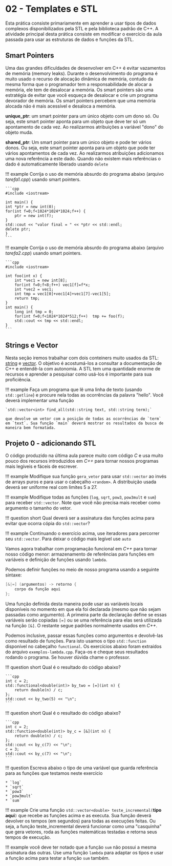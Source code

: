 # 02 - Templates e STL

Esta prática consiste primariamente em aprender a usar tipos de dados complexos 
disponibilizados pela STL e pela biblioteca padrão de C++. A atividade principal desta prática 
consiste em modificar o exercício da aula passada para usar as estruturas de dados e 
funções da STL. 

## Smart Pointers

Uma das grandes dificuldades de desenvolver em C++ é evitar vazamentos de memória (memory leaks). Durante o desenvolvimento do programa é muito usado o recurso de alocação dinâmica de memória, contudo da mesma forma que o programador tem a responsabilidade de alocar a memória, ele tem de desalocar a memória. Os smart pointers são uma estratégia de evitar que você esqueça de desalocar e crie um programa devorador de memória. Os smart pointers percebem que uma memória alocada não é mais acessível e desaloca a memória.


**unique_ptr**: um smart pointer para um único objeto com um dono só. Ou seja, este smart pointer aponta para um objeto que deve ter só um apontamento de cada vez. Ao realizarmos atribuições a variável "dono" do objeto muda. 

**shared_ptr**: Um smart pointer para um único objeto e pode ter vários donos. Ou seja, este smart pointer aponta para um objeto que pode ter vários apontamentos de cada vez. Ao realizarmos atribuições adicionamos uma nova referência a este dado. Quando não existem mais referências o dado é automaticamente liberado usando `delete`

!!! example
    Corrija o uso de memória absurdo do programa abaixo (arquivo *tarefa1.cpp*) usando smart pointers.

    ```cpp
    #include <iostream>

    int main() {
    int *ptr = new int(0);
    for(int f=0;f<1024*1024*1024;f++) {
        ptr = new int(f);
    }
    std::cout << "valor final = " << *ptr << std::endl;
    delete ptr;
    }
    ```

!!! example
    Corrija o uso de memória absurdo do programa abaixo (arquivo *tarefa2.cpp*) usando smart pointers.

    ```cpp
    #include <iostream>

    int foo(int x) {
        int *vec1 = new int[8];
        for(int f=0;f<8;f++) vec1[f]=f*x;
        int *vec2 = vec1;
        int tmp = vec1[0]+vec1[4]+vec1[7]-vec1[5];
        return tmp;
    }
    int main() {
        long int tmp = 0;
        for(int f=0;f<1024*1024*512;f++)  tmp += foo(f);
        std::cout << tmp << std::endl;
    }
    ```

## Strings e Vector

Nesta seção iremos trabalhar com dois conteiners muito usados da STL: [string](http://www.cplusplus.com/reference/string/) e [vector](http://www.cplusplus.com/reference/vector/vector/). O objetivo é acostumá-los a consultar a documentação de C++ e entendê-la com autonomia. A STL tem uma quantidade enorme de recursos e aprender a pesquisar como usá-los é importante para sua proficiência. 

!!! example 
    Faça um programa que lê uma linha de texto (usando `std::getline`) e procure nela todas as ocorrências da palavra "hello". Você deverá implementar uma função

    `std::vector<int> find_all(std::string text, std::string term);` 

    que devolve um vetor com a posição de todas as ocorrências de `term` em `text`. Sua função `main` deverá mostrar os resultados da busca de maneira bem formatada. 

## Projeto 0 - adicionando STL

O código produzido na última aula parece muito com código *C* e usa muito pouco dos recursos introduzidos em *C++* para tornar nossos programas mais legíveis e fáceis de escrever. 

!!! example
    Modifique sua função `gera_vetor` para usar `std::vector` ao invés de arrays puros e para usar o cabeçalho `<random>`. A distribuição usada deverá ser uniforme real com limites 5 a 27.

!!! example
    Modifique todas as funções (`log`, `sqrt`, `pow3`, `pow3mult` e `sum`) para receber `std::vector`. Note que você não precisa mais receber como argumento o tamanho do vetor. 

!!! question short
    Qual deverá ser a assinatura das funções acima para evitar que ocorra cópia do `std::vector`?
    
!!! example 
    Continuando o exercício acima, use iteradores para percorrer seu `std::vector`. Para deixar o código mais legível use `auto`

Vamos agora trabalhar com programação funcional em *C++* para tornar nosso código menor: armazenamento de referências para funções em variáveis e definição de funções usando `lambda`. 

Podemos definir funções no meio de nosso programa usando a seguinte sintaxe:

```cpp
[&|=] (argumentos) -> retorno {
    corpo da função aqui
};
```

Uma função definida desta maneira pode usar as variáveis locais disponíveis no momento em que ela foi declarada (mesmo que não sejam passadas como argumento). A primeira parte da declaração define se essas variáveis serão copiadas `[=]` ou se uma referência para elas será utilizada na função `[&]`. O restante segue padrões normalmente usados em *C++*. 

Podemos inclusive, passar essas funções como argumentos e devolvê-las como resultado de funções. Para isto usamos o tipo `std::function` disponível no cabeçalho `functional`. Os exercícios abaixo foram extraídos do arquivo `exemplos-lambda.cpp`. Faça-os e cheque seus resultados rodando o programa. Se houver dúvida chame o professor. 

!!! question short
    Qual é o resultado do código abaixo?
    
    ```cpp
    int c = 2;
    std::functional<double(int)> by_two = [=](int n) {
        return double(n) / c; 
    };
    std::cout << by_two(5) << "\n";
    ```

!!! question short
    Qual é o resultado do código abaixo?
    
    ```cpp
    int c = 2;
    std::function<double(int)> by_c = [&](int n) {
        return double(n) / c; 
    };
    std::cout << by_c(7) << "\n";
    c = 3;
    std::cout << by_c(7) << "\n";
    ```

!!! question
    Escreva abaixo o tipo de uma variável que guarda referência para as funções que testamos neste exercício
    
    * `log`
    * `sqrt`
    * `pow3`
    * `pow3mult`
    * `sum`
    
!!! example
    Crie uma função `std::vector<double> teste_incremental(`**tipo aqui**`)` que recebe as funções acima e as executa. Sua função deverá devolver os tempos (em segundos) para todas as execuções feitas. Ou seja, a função teste_incremental deverá funcionar como uma "casquinha" que gera vetores, roda as funções matemáticas testadas e retorna seus tempos de execução.

!!! example 
    você deve ter notado que a função `sum` não possui a mesma assinatura das outras. Use uma função `lambda` para adaptar os tipos e usar a função acima para testar a função `sum` também. 
